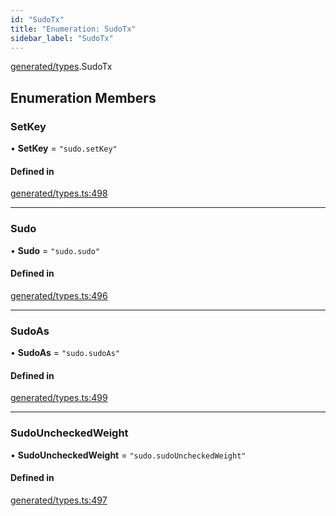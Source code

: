 ```yaml
---
id: "SudoTx"
title: "Enumeration: SudoTx"
sidebar_label: "SudoTx"
---
```


[generated/types](../../../../modules/Generated/Types/Types.md).SudoTx

## Enumeration Members

### SetKey

• **SetKey** = ``"sudo.setKey"``

#### Defined in

[generated/types.ts:498](https://github.com/PolymeshAssociation/polymesh-sdk/blob/fedc4714f/src/generated/types.ts#L498)

___

### Sudo

• **Sudo** = ``"sudo.sudo"``

#### Defined in

[generated/types.ts:496](https://github.com/PolymeshAssociation/polymesh-sdk/blob/fedc4714f/src/generated/types.ts#L496)

___

### SudoAs

• **SudoAs** = ``"sudo.sudoAs"``

#### Defined in

[generated/types.ts:499](https://github.com/PolymeshAssociation/polymesh-sdk/blob/fedc4714f/src/generated/types.ts#L499)

___

### SudoUncheckedWeight

• **SudoUncheckedWeight** = ``"sudo.sudoUncheckedWeight"``

#### Defined in

[generated/types.ts:497](https://github.com/PolymeshAssociation/polymesh-sdk/blob/fedc4714f/src/generated/types.ts#L497)
